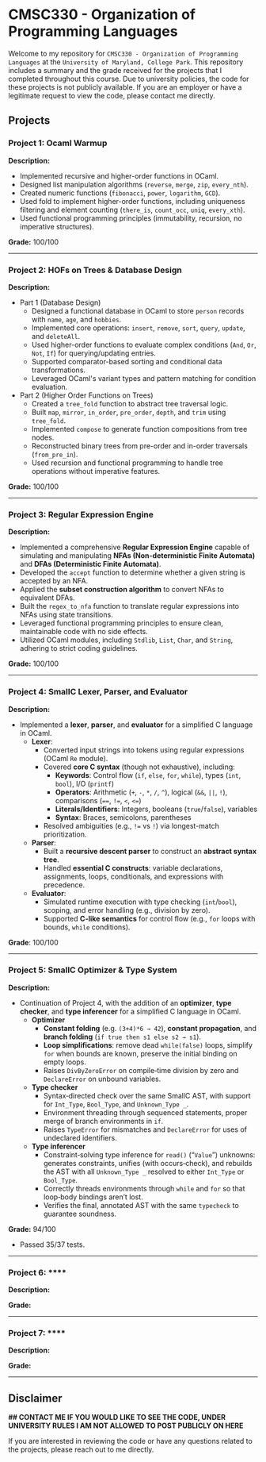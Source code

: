 # CMSC330 - Organization of Programming Languages

Welcome to my repository for ```CMSC330 - Organization of Programming Languages``` at the ```University of Maryland, College Park```. This repository includes a summary and the grade received for the projects that I completed throughout this course. Due to university policies, the code for these projects is not publicly available. If you are an employer or have a legitimate request to view the code, please contact me directly.

## Projects 

### Project 1: **Ocaml Warmup**
**Description:**  
- Implemented recursive and higher-order functions in OCaml.
- Designed list manipulation algorithms (`reverse`, `merge`, `zip`, `every_nth`).
- Created numeric functions (`fibonacci`, `power`, `logarithm`, `GCD`).
- Used fold to implement higher-order functions, including uniqueness filtering and element counting (`there_is`, `count_occ`, `uniq`, `every_xth`).
- Used functional programming principles (immutability, recursion, no imperative structures).

**Grade:** 100/100

---

### Project 2: **HOFs on Trees & Database Design**
**Description:**  
- Part 1 (Database Design)
  - Designed a functional database in OCaml to store `person` records with `name`, `age`, and `hobbies`.
  - Implemented core operations: `insert`, `remove`, `sort`, `query`, `update`, and `deleteAll`.
  - Used higher-order functions to evaluate complex conditions (`And`, `Or`, `Not`, `If`) for querying/updating entries.
  - Supported comparator-based sorting and conditional data transformations.
  - Leveraged OCaml's variant types and pattern matching for condition evaluation.
- Part 2 (Higher Order Functions on Trees)
  - Created a `tree_fold` function to abstract tree traversal logic.
  - Built `map`, `mirror`, `in_order`, `pre_order`, `depth`, and `trim` using `tree_fold`.
  - Implemented `compose` to generate function compositions from tree nodes.
  - Reconstructed binary trees from pre-order and in-order traversals (`from_pre_in`).
  - Used recursion and functional programming to handle tree operations without imperative features.

**Grade:** 100/100

---

### Project 3: **Regular Expression Engine**
**Description:**  
- Implemented a comprehensive **Regular Expression Engine** capable of simulating and manipulating **NFAs (Non-deterministic Finite Automata)** and **DFAs (Deterministic Finite Automata)**.
- Developed the `accept` function to determine whether a given string is accepted by an NFA.
- Applied the **subset construction algorithm** to convert NFAs to equivalent DFAs.
- Built the `regex_to_nfa` function to translate regular expressions into NFAs using state transitions.
- Leveraged functional programming principles to ensure clean, maintainable code with no side effects.
- Utilized OCaml modules, including `Stdlib`, `List`, `Char`, and `String`, adhering to strict coding guidelines.

**Grade:** 100/100 

---

### Project 4: **SmallC Lexer, Parser, and Evaluator**  
**Description:**  
- Implemented a **lexer**, **parser**, and **evaluator** for a simplified C language in OCaml.  
  - **Lexer**:  
    - Converted input strings into tokens using regular expressions (OCaml `Re` module).  
    - Covered **core C syntax** (though not exhaustive), including:  
      - **Keywords**: Control flow (`if`, `else`, `for`, `while`), types (`int`, `bool`), I/O (`printf`)  
      - **Operators**: Arithmetic (`+`, `-`, `*`, `/`, `^`), logical (`&&`, `||`, `!`), comparisons (`==`, `!=`, `<`, `<=`)  
      - **Literals/Identifiers**: Integers, booleans (`true`/`false`), variables  
      - **Syntax**: Braces, semicolons, parentheses  
    - Resolved ambiguities (e.g., `!=` vs `!`) via longest-match prioritization.  
  - **Parser**:  
    - Built a **recursive descent parser** to construct an **abstract syntax tree**.  
    - Handled **essential C constructs**: variable declarations, assignments, loops, conditionals, and expressions with precedence.  
  - **Evaluator**:  
    - Simulated runtime execution with type checking (`int`/`bool`), scoping, and error handling (e.g., division by zero).  
    - Supported **C-like semantics** for control flow (e.g., `for` loops with bounds, `while` conditions).  

**Grade**: 100/100  

---

### Project 5: **SmallC Optimizer & Type System**  
**Description:**  
- Continuation of Project 4, with the addition of an **optimizer**, **type checker**, and **type inferencer** for a simplified C language in OCaml.
  - **Optimizer**  
    - **Constant folding** (e.g. `(3+4)*6 → 42`), **constant propagation**, and **branch folding** (`if true then s1 else s2 → s1`).  
    - **Loop simplifications**: remove dead `while(false)` loops, simplify `for` when bounds are known, preserve the initial binding on empty loops.  
    - Raises `DivByZeroError` on compile‑time division by zero and `DeclareError` on unbound variables.  
  - **Type checker**  
    - Syntax‑directed check over the same SmallC AST, with support for `Int_Type`, `Bool_Type`, and `Unknown_Type _`.  
    - Environment threading through sequenced statements, proper merge of branch environments in `if`.  
    - Raises `TypeError` for mismatches and `DeclareError` for uses of undeclared identifiers.  
  - **Type inferencer**  
    - Constraint‑solving type inference for `read()` (“`Value`”) unknowns: generates constraints, unifies (with occurs‑check), and rebuilds the AST with all `Unknown_Type _` resolved to either `Int_Type` or `Bool_Type`.  
    - Correctly threads environments through `while` and `for` so that loop‑body bindings aren’t lost.  
    - Verifies the final, annotated AST with the same `typecheck` to guarantee soundness.  

**Grade:** 94/100
- Passed 35/37 tests.

---

### Project 6: ****
**Description:**  


**Grade:** 

---

### Project 7: ****
**Description:**  


**Grade:** 

---

## Disclaimer

**## CONTACT ME IF YOU WOULD LIKE TO SEE THE CODE, UNDER UNIVERSITY RULES I AM NOT ALLOWED TO POST PUBLICLY ON HERE**

If you are interested in reviewing the code or have any questions related to the projects, please reach out to me directly.

